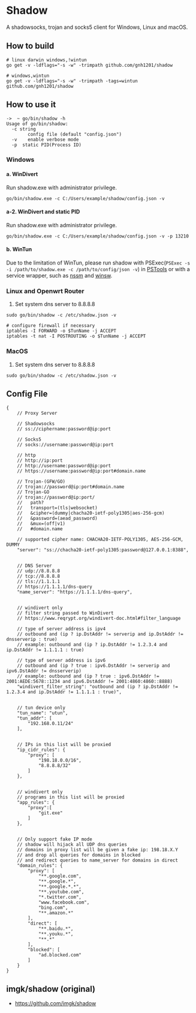 # Shadow

A shadowsocks, trojan and socks5 client for Windows, Linux and macOS.

## How to build

```
# linux darwin windows,!wintun
go get -v -ldflags="-s -w" -trimpath github.com/gnh1201/shadow

# windows,wintun
go get -v -ldflags="-s -w" -trimpath -tags=wintun github.com/gnh1201/shadow
```

## How to use it

```
->  ~ go/bin/shadow -h
Usage of go/bin/shadow:
  -c string
    	config file (default "config.json")
  -v	enable verbose mode
  -p  static PID(Process ID)
```

### Windows

#### a. WinDivert

Run shadow.exe with administrator privilege.
```
go/bin/shadow.exe -c C:/Users/example/shadow/config.json -v
```

#### a-2. WinDivert and static PID

Run shadow.exe with administrator privilege.
```
go/bin/shadow.exe -c C:/Users/example/shadow/config.json -v -p 13210
```

#### b. WinTun

Due to the limitation of WinTun, please run shadow with PSExec(`PSExec -s -i /path/to/shadow.exe -c /path/to/config/json -v`) in [PSTools](https://docs.microsoft.com/zh-cn/sysinternals/downloads/pstools) or with a service wrapper, such as [nssm](https://nssm.cc) and [winsw](https://github.com/winsw/winsw).

### Linux and Openwrt Router

1. Set system dns server to 8.8.8.8

```
sudo go/bin/shadow -c /etc/shadow.json -v
```

```
# configure firewall if necessary
iptables -I FORWARD -o $TunName -j ACCEPT
iptables -t nat -I POSTROUTING -o $TunName -j ACCEPT
```

### MacOS

1. Set system dns server to 8.8.8.8

```
sudo go/bin/shadow -c /etc/shadow.json -v
```

## Config File
```
{
    // Proxy Server

    // Shadowsocks
    // ss://ciphername:password@ip:port

    // Socks5
    // socks://username:password@ip:port

    // http
    // http://ip:port
    // http://username:password@ip:port
    // https://username:password@ip:port#domain.name

    // Trojan-(GFW/GO)
    // trojan://password@ip:port#domain.name
    // Trojan-GO
    // trojan://password@ip:port/
    //   path?
    //   transport=(tls|websocket)
    //   &cipher=(dummy|chacha20-ietf-poly1305|aes-256-gcm)
    //   &password=(aead_password)
    //   &mux=(off|v1)
    //   #domain.name

    // supported cipher name: CHACHA20-IETF-POLY1305, AES-256-GCM, DUMMY
    "server": "ss://chacha20-ietf-poly1305:password@127.0.0.1:8388",


    // DNS Server
    // udp://8.8.8.8
    // tcp://8.8.8.8
    // tls://1.1.1.1
    // https://1.1.1.1/dns-query
    "name_server": "https://1.1.1.1/dns-query",


    // windivert only
    // filter string passed to WinDivert
    // https://www.reqrypt.org/windivert-doc.html#filter_language

    // type of server address is ipv4
    // outbound and (ip ? ip.DstAddr != serverip and ip.DstAddr != dnsserverip : true)
    // example: outbound and (ip ? ip.DstAddr != 1.2.3.4 and ip.DstAddr != 1.1.1.1 : true)

    // type of server address is ipv6
    // outbound and (ip ? true : ipv6.DstAddr != serverip and ipv6.DstAddr != dnsserverip)
    // example: outbound and (ip ? true : ipv6.DstAddr != 2001:AEDE:5678::1234 and ipv6.DstAddr != 2001:4860:4860::8888)
    "windivert_filter_string": "outbound and (ip ? ip.DstAddr != 1.2.3.4 and ip.DstAddr != 1.1.1.1 : true)",


    // tun device only
    "tun_name": "utun",
    "tun_addr": [
        "192.168.0.11/24"
    ],


    // IPs in this list will be proxied
    "ip_cidr_rules": {
        "proxy": [
            "198.18.0.0/16",
            "8.8.8.8/32"
        ]
    },


    // windivert only
    // programs in this list will be proxied
    "app_rules": {
        "proxy":[
            "git.exe"
        ]
    },


    // Only support fake IP mode
    // shadow will hijack all UDP dns queries
    // domains in proxy list will be given a fake ip: 198.18.X.Y
    // and drop all queries for domains in blocked
    // and redirect queries to name_server for domains in direct
    "domain_rules": {
        "proxy": [
            "**.google.com",
            "**.google.*",
            "**.google.*.*",
            "**.youtube.com",
            "*.twitter.com",
            "www.facebook.com",
            "bing.com",
            "**.amazon.*"
        ],
        "direct": [
            "**.baidu.*",
            "**.youku.*",
            "**.*"
        ],
        "blocked": [
            "ad.blocked.com"
        ]
    }
}
```

## imgk/shadow (original)
  - https://github.com/imgk/shadow
